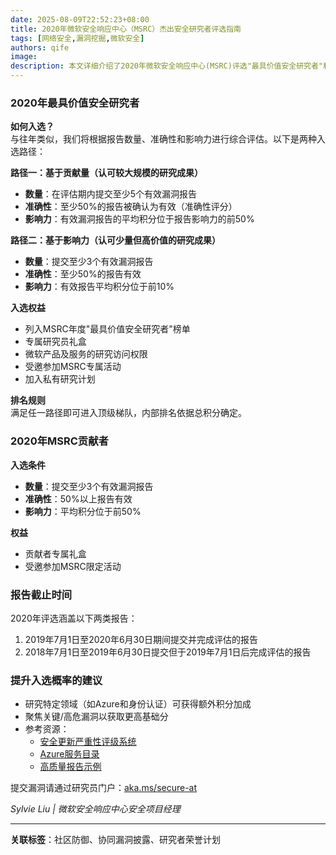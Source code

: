 ```yaml
---
date: 2025-08-09T22:52:23+08:00
title: 2020年微软安全响应中心（MSRC）杰出安全研究者评选指南
tags: [网络安全,漏洞挖掘,微软安全]
authors: qife
image: 
description: 本文详细介绍了2020年微软安全响应中心(MSRC)评选"最具价值安全研究者"和"贡献者"的标准，包括报告数量、准确性和影响力要求，以及入选者可获得的专属权益和资源支持。
---  
```


### 2020年最具价值安全研究者  

**如何入选？**  
与往年类似，我们将根据报告数量、准确性和影响力进行综合评估。以下是两种入选路径：  

**路径一：基于贡献量（认可较大规模的研究成果）**  
- **数量**：在评估期内提交至少5个有效漏洞报告  
- **准确性**：至少50%的报告被确认为有效（准确性评分）  
- **影响力**：有效漏洞报告的平均积分位于报告影响力的前50%  

**路径二：基于影响力（认可少量但高价值的研究成果）**  
- **数量**：提交至少3个有效漏洞报告  
- **准确性**：至少50%的报告有效  
- **影响力**：有效报告平均积分位于前10%  

**入选权益**  
- 列入MSRC年度"最具价值安全研究者"榜单  
- 专属研究员礼盒  
- 微软产品及服务的研究访问权限  
- 受邀参加MSRC专属活动  
- 加入私有研究计划  

**排名规则**  
满足任一路径即可进入顶级梯队，内部排名依据总积分确定。  

### 2020年MSRC贡献者  

**入选条件**  
- **数量**：提交至少3个有效漏洞报告  
- **准确性**：50%以上报告有效  
- **影响力**：平均积分位于前50%  

**权益**  
- 贡献者专属礼盒  
- 受邀参加MSRC限定活动  

### 报告截止时间  
2020年评选涵盖以下两类报告：  
1. 2019年7月1日至2020年6月30日期间提交并完成评估的报告  
2. 2018年7月1日至2019年6月30日提交但于2019年7月1日后完成评估的报告  

### 提升入选概率的建议  
- 研究特定领域（如Azure和身份认证）可获得额外积分加成  
- 聚焦关键/高危漏洞以获取更高基础分  
- 参考资源：  
  - [安全更新严重性评级系统](https://aka.ms/severity)  
  - [Azure服务目录](https://aka.ms/azureservices)  
  - [高质量报告示例](https://aka.ms/highqualityreports)  

提交漏洞请通过研究员门户：[aka.ms/secure-at](https://aka.ms/secure-at)  

*Sylvie Liu | 微软安全响应中心安全项目经理*  

---  
**关联标签**：社区防御、协同漏洞披露、研究者荣誉计划